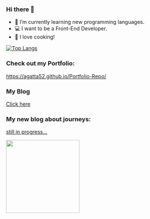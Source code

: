 ### Hi there 👋

- 🌱 I’m currently learning new programming languages.
- :computer: I want to be a Front-End Developer.
- 🍲 I love cooking! 


[![Top Langs](https://github-readme-stats.vercel.app/api/top-langs/?username=agatta52)](https://github.com/agatta52/github-readme-stats)


### Check out my Portfolio:
https://agatta52.github.io/Portfolio-Repo/


### My Blog ###
[Click here](https://teal-naiad-64da4b.netlify.app/)


### My new blog about journeys:
[still in progress...](https://agatta52.github.io/voyage-vista/)

<div>
  <img src="https://media3.giphy.com/media/765ccrAiB0g9z6EApL/giphy.gif?cid=ecf05e47bvqpzvzes7pti7b025bulw0sin076b8xmu82pzn0&rid=giphy.gif&ct=g" width="200"/>
</div>
